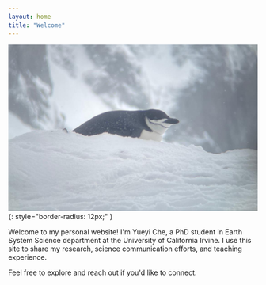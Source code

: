 ```yaml
---
layout: home
title: "Welcome"
---
```

![Penguin](/assets/img/Penguin.jpg){: style="border-radius: 12px;" }

Welcome to my personal website! I'm Yueyi Che, a PhD student in Earth System Science department at the University of California Irvine. I use this site to share my research, science communication efforts, and teaching experience.

Feel free to explore and reach out if you'd like to connect.
